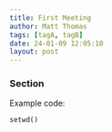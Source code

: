 ```yaml
---
title: First Meeting
author: Matt Thomas
tags: [tagA, tagB]
date: 24-01-09 12:05:10
layout: post
--- 
```


### Section

Example code:
~~~~ {.r}
setwd()
~~~~
